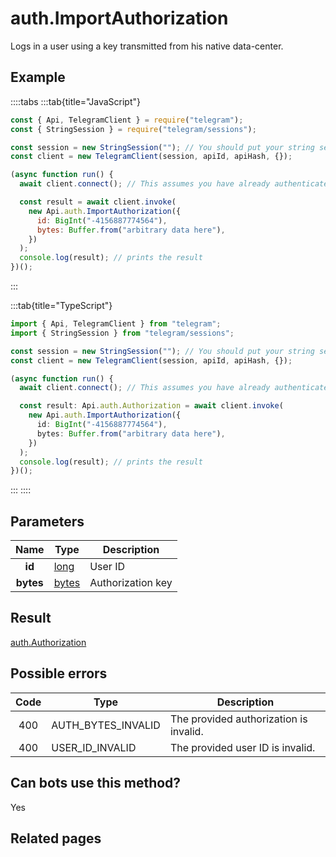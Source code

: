 # auth.ImportAuthorization

Logs in a user using a key transmitted from his native data-center.

## Example

::::tabs
:::tab{title="JavaScript"}

```js
const { Api, TelegramClient } = require("telegram");
const { StringSession } = require("telegram/sessions");

const session = new StringSession(""); // You should put your string session here
const client = new TelegramClient(session, apiId, apiHash, {});

(async function run() {
  await client.connect(); // This assumes you have already authenticated with .start()

  const result = await client.invoke(
    new Api.auth.ImportAuthorization({
      id: BigInt("-4156887774564"),
      bytes: Buffer.from("arbitrary data here"),
    })
  );
  console.log(result); // prints the result
})();
```

:::

:::tab{title="TypeScript"}

```ts
import { Api, TelegramClient } from "telegram";
import { StringSession } from "telegram/sessions";

const session = new StringSession(""); // You should put your string session here
const client = new TelegramClient(session, apiId, apiHash, {});

(async function run() {
  await client.connect(); // This assumes you have already authenticated with .start()

  const result: Api.auth.Authorization = await client.invoke(
    new Api.auth.ImportAuthorization({
      id: BigInt("-4156887774564"),
      bytes: Buffer.from("arbitrary data here"),
    })
  );
  console.log(result); // prints the result
})();
```

:::
::::

## Parameters

|   Name    | Type                                          | Description       |
| :-------: | --------------------------------------------- | ----------------- |
|  **id**   | [long](https://core.telegram.org/type/long)   | User ID           |
| **bytes** | [bytes](https://core.telegram.org/type/bytes) | Authorization key |

## Result

[auth.Authorization](https://core.telegram.org/type/auth.Authorization)

## Possible errors

| Code | Type               | Description                            |
| :--: | ------------------ | -------------------------------------- |
| 400  | AUTH_BYTES_INVALID | The provided authorization is invalid. |
| 400  | USER_ID_INVALID    | The provided user ID is invalid.       |

## Can bots use this method?

Yes

## Related pages
